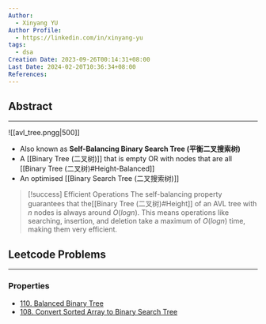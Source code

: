 ```yaml
---
Author:
  - Xinyang YU
Author Profile:
  - https://linkedin.com/in/xinyang-yu
tags:
  - dsa
Creation Date: 2023-09-26T00:14:31+08:00
Last Date: 2024-02-20T10:36:34+08:00
References: 
---
```

## Abstract
---
![[avl_tree.pngg|500]]
- Also known as **Self-Balancing Binary Search Tree (平衡二叉搜索树)**
- A [[Binary Tree (二叉树)]] that is empty OR with nodes that are all [[Binary Tree (二叉树)#Height-Balanced]]
- An optimised [[Binary Search Tree (二叉搜索树)]] 

>[!success] Efficient Operations
> The self-balancing property guarantees that the[[Binary Tree (二叉树)#Height]] of an AVL tree with $n$ nodes is always around $O(log n)$. This means operations like searching, insertion, and deletion take a maximum of $O(log n)$ time, making them very efficient.


## Leetcode Problems
---
### Properties
- [110. Balanced Binary Tree](https://leetcode.cn/problems/balanced-binary-tree/)
- [108. Convert Sorted Array to Binary Search Tree](https://leetcode.cn/problems/convert-sorted-array-to-binary-search-tree/)